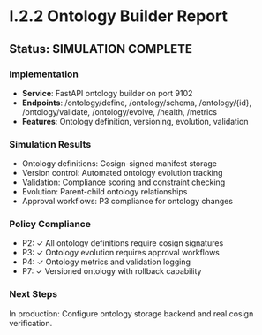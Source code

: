 # I.2.2 Ontology Builder Report

## Status: SIMULATION COMPLETE

### Implementation
- **Service**: FastAPI ontology builder on port 9102
- **Endpoints**: /ontology/define, /ontology/schema, /ontology/{id}, /ontology/validate, /ontology/evolve, /health, /metrics
- **Features**: Ontology definition, versioning, evolution, validation

### Simulation Results
- Ontology definitions: Cosign-signed manifest storage
- Version control: Automated ontology evolution tracking
- Validation: Compliance scoring and constraint checking
- Evolution: Parent-child ontology relationships
- Approval workflows: P3 compliance for ontology changes

### Policy Compliance
- P2: ✓ All ontology definitions require cosign signatures
- P3: ✓ Ontology evolution requires approval workflows
- P4: ✓ Ontology metrics and validation logging
- P7: ✓ Versioned ontology with rollback capability

### Next Steps
In production: Configure ontology storage backend and real cosign verification.